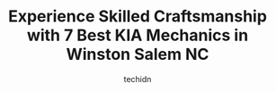 ---
layout: ampstory
image: https://images.unsplash.com/photo-1577696467903-bee9f5ee9fe9?ixlib=rb-4.0.3&ixid=MnwxMjA3fDB8MHxwaG90by1wYWdlfHx8fGVufDB8fHx8&auto=format&fit=crop&w=640&h=853&q=80
author: techidn
featured: false
description: Discover the 7 best KIA Mechanic in Winston Salem NC, USA and ensure your vehicle receives the highest quality of care. These trusted professionals are known for their skill, knowledge, and 
title: Experience Skilled Craftsmanship with 7 Best KIA Mechanics in Winston Salem NC
cover:
   title: Experience Skilled Craftsmanship with 7 Best KIA Mechanics in Winston Salem NC
   subtitle: Rickpate
   background: https://images.unsplash.com/photo-1577696467903-bee9f5ee9fe9?ixlib=rb-4.0.3&ixid=MnwxMjA3fDB8MHxwaG90by1wYWdlfHx8fGVufDB8fHx8&auto=format&fit=crop&w=640&h=853&q=80

pages: 
 - layout: thirds
   top: <h1>#1 Bob King Kia</h1>
   bottom: "<p>My husband and I recently purchased 2 vehicles within the last 5 months from this dealership. Our salesman Charles was the greatest of all time. He made sure that we were</p>"
   background: https://www.knot35.com/toplist/wp-content/uploads/2023/06/best-kia-mechanic-1-in-winston-salem-nc-1685835034.jpeg
   backgroundblur: true
 - layout: thirds
   top: <h1>#2 Bob King Mazda</h1>
   bottom: "<p>680 Peters Creek Pkwy, Winston-Salem, NC 27103, United States</p>"
   background: https://www.knot35.com/toplist/wp-content/uploads/2023/06/best-kia-mechanic-2-in-winston-salem-nc-1685835034.jpeg
   cta:
      link: https://www.knot35.com/toplist/experience-skilled-craftsmanship-with-7-best-kia-mechanics-in-winston-salem-nc/
      text: Experience Skilled Craftsmanship with 7 Best KIA Mechanics in Winston Salem NC
 - layout: thirds
   top: <h1>#3 TrueBuy Automotive</h1>
   bottom: "<p>4990 University Pkwy, Winston-Salem, NC 27106, United States</p>"
   background: https://www.knot35.com/toplist/wp-content/uploads/2023/06/best-kia-mechanic-3-in-winston-salem-nc-1685835035.jpeg
   cta:
      link: https://www.knot35.com/toplist/experience-skilled-craftsmanship-with-7-best-kia-mechanics-in-winston-salem-nc/
      text: Experience Skilled Craftsmanship with 7 Best KIA Mechanics in Winston Salem NC
 - layout: thirds
   top: <h1>#4 Affordable Motors inc</h1>
   bottom: "<p>3229 Old Lexington Rd, Winston-Salem, NC 27107, United States</p>"
   background: https://images.unsplash.com/photo-1531169509526-f8f1fdaa4a67?ixlib=rb-4.0.3&ixid=MnwxMjA3fDB8MHxwaG90by1wYWdlfHx8fGVufDB8fHx8&auto=format&fit=crop&w=640&h=853&q=80
   cta:
      link: https://www.knot35.com/toplist/experience-skilled-craftsmanship-with-7-best-kia-mechanics-in-winston-salem-nc/
      text: Experience Skilled Craftsmanship with 7 Best KIA Mechanics in Winston Salem NC
 - layout: thirds
   top: <h1>#5 Five Points Tire & Auto</h1>
   bottom: "<p>3075 Kernersville Rd, Winston-Salem, NC 27107, United States</p>"
   background: https://images.unsplash.com/photo-1510906594845-bc082582c8cc?ixlib=rb-4.0.3&ixid=MnwxMjA3fDB8MHxwaG90by1wYWdlfHx8fGVufDB8fHx8&auto=format&fit=crop&w=640&h=853&q=80
   cta:
      link: https://www.knot35.com/toplist/experience-skilled-craftsmanship-with-7-best-kia-mechanics-in-winston-salem-nc/
      text: Experience Skilled Craftsmanship with 7 Best KIA Mechanics in Winston Salem NC
 - layout: thirds
   top: <h1>#6 SpeeDee Oil Change & Auto Service</h1>
   bottom: "<p>112 University Center Dr, Winston-Salem, NC 27105, United States</p>"
   background: https://images.unsplash.com/photo-1533998839656-76f5e4b2bccb?ixlib=rb-4.0.3&ixid=MnwxMjA3fDB8MHxwaG90by1wYWdlfHx8fGVufDB8fHx8&auto=format&fit=crop&w=640&h=853&q=80
   cta:
      link: https://www.knot35.com/toplist/experience-skilled-craftsmanship-with-7-best-kia-mechanics-in-winston-salem-nc/
      text: Experience Skilled Craftsmanship with 7 Best KIA Mechanics in Winston Salem NC
 - layout: thirds
   top: <h1>#7 Bob King Automotive</h1>
   bottom: "<p>1601 Silas Creek Pkwy, Winston-Salem, NC 27127, United States</p>"
   background: https://images.unsplash.com/photo-1553949345-eb786bb3f7ba?ixlib=rb-4.0.3&ixid=MnwxMjA3fDB8MHxwaG90by1wYWdlfHx8fGVufDB8fHx8&auto=format&fit=crop&w=640&h=853&q=80
   cta:
      link: https://www.knot35.com/toplist/experience-skilled-craftsmanship-with-7-best-kia-mechanics-in-winston-salem-nc/
      text: Experience Skilled Craftsmanship with 7 Best KIA Mechanics in Winston Salem NC
 - layout: thirds
   middle: Continue reading...
   background: https://images.unsplash.com/photo-1496096265110-f83ad7f96608?ixlib=rb-4.0.3&ixid=MnwxMjA3fDB8MHxwaG90by1wYWdlfHx8fGVufDB8fHx8&auto=format&fit=crop&w=640&h=853&q=80
   cta:
      link: https://www.knot35.com/toplist/experience-skilled-craftsmanship-with-7-best-kia-mechanics-in-winston-salem-nc/
      text: Experience Skilled Craftsmanship with 7 Best KIA Mechanics in Winston Salem NC
      
---